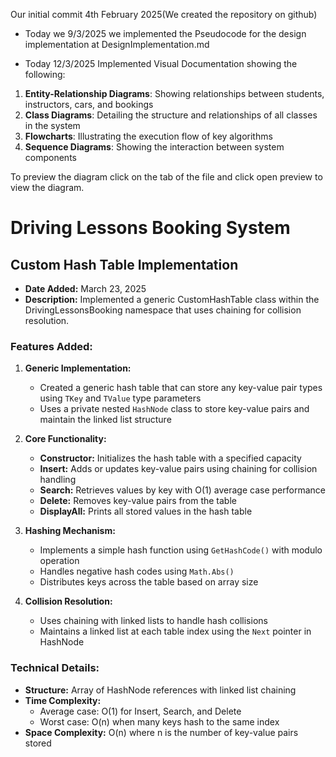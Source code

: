 Our initial commit 4th February 2025(We created the repository on github)

- Today we 9/3/2025 we implemented the Pseudocode for the design implementation at DesignImplementation.md

- Today 12/3/2025 Implemented Visual Documentation showing the following:
1. **Entity-Relationship Diagrams**: Showing relationships between students, instructors, cars, and bookings
2. **Class Diagrams**: Detailing the structure and relationships of all classes in the system
3. **Flowcharts**: Illustrating the execution flow of key algorithms
4. **Sequence Diagrams**: Showing the interaction between system components

To preview the diagram click on the tab of the file and click open preview to view the diagram.

# Driving Lessons Booking System

## Custom Hash Table Implementation
- **Date Added:** March 23, 2025
- **Description:** Implemented a generic CustomHashTable class within the DrivingLessonsBooking namespace that uses chaining for collision resolution.

### Features Added:
1. **Generic Implementation:**
   - Created a generic hash table that can store any key-value pair types using `TKey` and `TValue` type parameters
   - Uses a private nested `HashNode` class to store key-value pairs and maintain the linked list structure

2. **Core Functionality:**
   - **Constructor:** Initializes the hash table with a specified capacity
   - **Insert:** Adds or updates key-value pairs using chaining for collision handling
   - **Search:** Retrieves values by key with O(1) average case performance
   - **Delete:** Removes key-value pairs from the table
   - **DisplayAll:** Prints all stored values in the hash table

3. **Hashing Mechanism:**
   - Implements a simple hash function using `GetHashCode()` with modulo operation
   - Handles negative hash codes using `Math.Abs()`
   - Distributes keys across the table based on array size

4. **Collision Resolution:**
   - Uses chaining with linked lists to handle hash collisions
   - Maintains a linked list at each table index using the `Next` pointer in HashNode

### Technical Details:
- **Structure:** Array of HashNode references with linked list chaining
- **Time Complexity:**
  - Average case: O(1) for Insert, Search, and Delete
  - Worst case: O(n) when many keys hash to the same index
- **Space Complexity:** O(n) where n is the number of key-value pairs stored